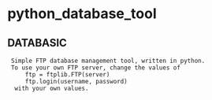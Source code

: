 # python_database_tool

  ## DATABASIC
     Simple FTP database management tool, written in python.
     To use your own FTP server, change the values of
         ftp = ftplib.FTP(server)
         ftp.login(username, password)
      with your own values.
